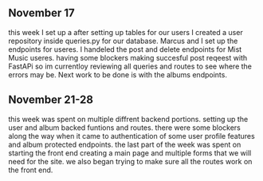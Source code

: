 ## November 17

this week I set up a after setting up tables for our users I created a user repository inside queries.py for our database. Marcus and I set up the endpoints for useres. I handeled the post and delete endpoints for Mist Music useres. having some blockers making succesful post reqeest with FastAPi so im currentloy reviewing all queries and routes to see where the errors may be. Next work to be done is with the albums endpoints.

## November 21-28

this week was spent on multiple diffrent backend portions. setting up the user and album backed funtions and routes.
there were some blockers along the way when it came to authentication of some user profile features and album protected endpoints. the last part of the week was spent on starting the front end creating a main page and multiple forms that we will need for the site. we also began trying to make sure all the routes work on the front end.
